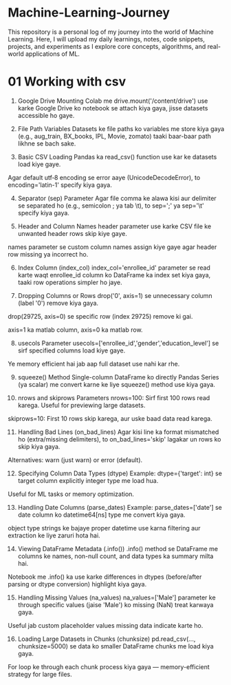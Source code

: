 # Machine-Learning-Journey
This repository is a personal log of my journey into the world of Machine Learning. Here, I will upload my daily learnings, notes, code snippets, projects, and experiments as I explore core concepts, algorithms, and real-world applications of ML.

# 01 Working with csv

1. Google Drive Mounting
Colab me drive.mount('/content/drive') use karke Google Drive ko notebook se attach kiya gaya, jisse datasets accessible ho gaye.

2. File Path Variables
Datasets ke file paths ko variables me store kiya gaya (e.g., aug_train, BX_books, IPL, Movie, zomato) taaki baar-baar path likhne se bach sake.

3. Basic CSV Loading
Pandas ka read_csv() function use kar ke datasets load kiye gaye.

Agar default utf‑8 encoding se error aaye (UnicodeDecodeError), to encoding='latin-1' specify kiya gaya.

4. Separator (sep) Parameter
Agar file comma ke alawa kisi aur delimiter se separated ho (e.g., semicolon ; ya tab \t), to sep=';' ya sep='\t' specify kiya gaya.

5. Header and Column Names
header parameter use karke CSV file ke unwanted header rows skip kiye gaye.

names parameter se custom column names assign kiye gaye agar header row missing ya incorrect ho.

6. Index Column (index_col)
index_col='enrollee_id' parameter se read karte waqt enrollee_id column ko DataFrame ka index set kiya gaya, taaki row operations simpler ho jaye.

7. Dropping Columns or Rows
drop('0', axis=1) se unnecessary column (label '0') remove kiya gaya.

drop(29725, axis=0) se specific row (index 29725) remove ki gai.

axis=1 ka matlab column, axis=0 ka matlab row.

8. usecols Parameter
usecols=['enrollee_id','gender','education_level'] se sirf specified columns load kiye gaye.

Ye memory efficient hai jab aap full dataset use nahi kar rhe.

9. squeeze() Method
Single-column DataFrame ko directly Pandas Series (ya scalar) me convert karne ke liye squeeze() method use kiya gaya.

10. nrows and skiprows Parameters
nrows=100: Sirf first 100 rows read karega. Useful for previewing large datasets.

skiprows=10: First 10 rows skip karega, aur uske baad data read karega.

11. Handling Bad Lines (on_bad_lines)
Agar kisi line ka format mismatched ho (extra/missing delimiters), to on_bad_lines='skip' lagakar un rows ko skip kiya gaya.

Alternatives: warn (just warn) or error (default).

12. Specifying Column Data Types (dtype)
Example: dtype={'target': int} se target column explicitly integer type me load hua.

Useful for ML tasks or memory optimization.

13. Handling Date Columns (parse_dates)
Example: parse_dates=['date'] se date column ko datetime64[ns] type me convert kiya gaya.

object type strings ke bajaye proper datetime use karna filtering aur extraction ke liye zaruri hota hai.

14. Viewing DataFrame Metadata (.info())
.info() method se DataFrame me columns ke names, non-null count, and data types ka summary milta hai.

Notebook me .info() ka use karke differences in dtypes (before/after parsing or dtype conversion) highlight kiya gaya.

15. Handling Missing Values (na_values)
na_values=['Male'] parameter ke through specific values (jaise 'Male') ko missing (NaN) treat karwaya gaya.

Useful jab custom placeholder values missing data indicate karte ho.

16. Loading Large Datasets in Chunks (chunksize)
pd.read_csv(..., chunksize=5000) se data ko smaller DataFrame chunks me load kiya gaya.

For loop ke through each chunk process kiya gaya — memory-efficient strategy for large files.
